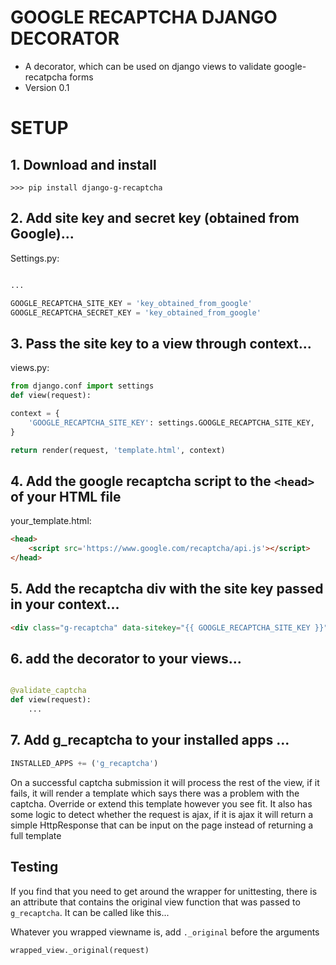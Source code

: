 # GOOGLE RECAPTCHA DJANGO DECORATOR #

* A decorator, which can be used on django views to validate google-recatpcha forms
* Version 0.1

# SETUP #

## 1. Download and install
```
>>> pip install django-g-recaptcha
```

## 2. Add site key and secret key (obtained from Google)...

Settings.py:

```python

...

GOOGLE_RECAPTCHA_SITE_KEY = 'key_obtained_from_google'
GOOGLE_RECAPTCHA_SECRET_KEY = 'key_obtained_from_google'
```

## 3. Pass the site key to a view through context...

views.py:

```python
from django.conf import settings
def view(request):

context = {
    'GOOGLE_RECAPTCHA_SITE_KEY': settings.GOOGLE_RECAPTCHA_SITE_KEY,
}

return render(request, 'template.html', context)
```
## 4. Add the google recaptcha script to the `<head>` of your HTML file

your_template.html:

```html
<head>
	<script src='https://www.google.com/recaptcha/api.js'></script>
</head>
```
## 5. Add the recaptcha div with the site key passed in your context...

```html
<div class="g-recaptcha" data-sitekey="{{ GOOGLE_RECAPTCHA_SITE_KEY }}"></div>
```
## 6. add the decorator to your views...

```python

@validate_captcha
def view(request):
    ...

```
## 7. Add g_recaptcha to your installed apps ...


```python
INSTALLED_APPS += ('g_recaptcha')
```
On a successful captcha submission it will process the rest of the view, if it fails, it will render a template which says there was a problem with the captcha. Override or extend this template however you see fit. It also has some logic to detect whether the request is ajax, if it is ajax it will return a simple HttpResponse that can be input on the page instead of returning a full template

## Testing

If you find that you need to get around the wrapper for unittesting, there is an attribute that
contains the original view function that was passed to `g_recaptcha`. It can be called like this...

Whatever you wrapped viewname is, add `._original` before the arguments
```python
wrapped_view._original(request)
```

